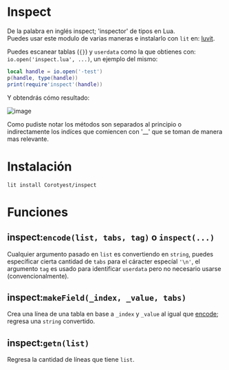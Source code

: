 # Inspect
De la palabra en inglés inspect; 'inspector' de tipos en Lua.<br>
Puedes usar este modulo de varias maneras e instalarlo con `lit` en: [luvit](https://www.luvit.io).

Puedes escanear tablas (`{}`) y `userdata` como la que obtienes con: `io.open('inspect.lua', ...)`, un ejemplo del mismo:

``` lua
local handle = io.open('-test')
p(handle, type(handle))
print(require'inspect'(handle))
```

Y obtendrás cómo resultado:

![image](https://user-images.githubusercontent.com/74837790/154875376-d7e56f1a-d068-42cf-9ac2-5f21df57886c.png)

Como pudiste notar los métodos son separados al principio o indirectamente los indíces que comiencen con '__' que se toman de manera mas relevante.

# Instalación

```
lit install Corotyest/inspect
```

# Funciones

## inspect:`encode(list, tabs, tag)` o `inspect(...)`

Cualquier argumento pasado en `list` es convertiendo en `string`, puedes específicar cierta cantidad de `tabs` para el cáracter especíal `'\n'`, el argumento `tag` es usado para identificar `userdata` pero no necesario usarse (convencionalmente).

## inspect:`makeField(_index, _value, tabs)`

Crea una línea de una tabla en base a `_index` y `_value` al igual que [encode](https://github.com/Corotyest/inspect#inspectencodelist-tabs-tag-o-inspect); regresa una `string` convertido.

## inspect:`getn(list)`

Regresa la cantidad de líneas que tiene `list`.
